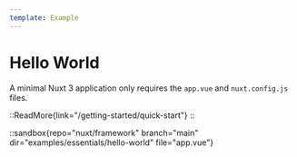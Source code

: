 ```yaml
---
template: Example
---
```


# Hello World

A minimal Nuxt 3 application only requires the `app.vue` and `nuxt.config.js` files.

::ReadMore{link="/getting-started/quick-start"}
::

::sandbox{repo="nuxt/framework" branch="main" dir="examples/essentials/hello-world" file="app.vue"}
